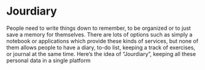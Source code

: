 # Jourdiary
People need to write things down to remember, to be organized or to just save a memory for themselves. There are lots of options such as simply a notebook or applications which provide these kinds of services, but none of them allows people to have a diary, to-do list, keeping a track of exercises, or journal at the same time. Here’s the idea of “Jourdiary”, keeping all these personal data
in a single platform
